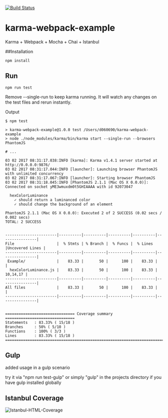 [![Build Status](https://travis-ci.org/gabel/karma-webpack-example.svg?branch=master)](https://travis-ci.org/gabel/karma-webpack-example)

# karma-webpack-example

Karma + Webpack + Mocha + Chai + Istanbul

##Installation

```npm install```

## Run

```
npm run test
```

Remove --single-run to keep karma running. It will watch any changes on the test files and rerun instantly.

Output

```
$ npm test

> karma-webpack-example@1.0.0 test /Users/d060690/karma-webpack-example
> node ./node_modules/karma/bin/karma start --single-run --browsers PhantomJS

# ...

03 02 2017 08:31:17.038:INFO [karma]: Karma v1.4.1 server started at http://0.0.0.0:9876/
03 02 2017 08:31:17.044:INFO [launcher]: Launching browser PhantomJS with unlimited concurrency
03 02 2017 08:31:17.067:INFO [launcher]: Starting browser PhantomJS
03 02 2017 08:31:18.045:INFO [PhantomJS 2.1.1 (Mac OS X 0.0.0)]: Connected on socket yME3wmuxdm0t5GHIAAAA with id 92073047

  hexColorLuminance
    ✓ should return a luminanced color
    ✓ should change the background of an element

PhantomJS 2.1.1 (Mac OS X 0.0.0): Executed 2 of 2 SUCCESS (0.02 secs / 0.002 secs)
TOTAL: 2 SUCCESS


-----------------------|----------|----------|----------|----------|----------------|
File                   |  % Stmts | % Branch |  % Funcs |  % Lines |Uncovered Lines |
-----------------------|----------|----------|----------|----------|----------------|
 Example/              |    83.33 |       50 |      100 |    83.33 |                |
  hexColorLuminance.js |    83.33 |       50 |      100 |    83.33 |       10,14,17 |
-----------------------|----------|----------|----------|----------|----------------|
All files              |    83.33 |       50 |      100 |    83.33 |                |
-----------------------|----------|----------|----------|----------|----------------|


=============================== Coverage summary ===============================
Statements   : 83.33% ( 15/18 )
Branches     : 50% ( 5/10 )
Functions    : 100% ( 3/3 )
Lines        : 83.33% ( 15/18 )
================================================================================
```

## Gulp

added usage in a gulp scenario

try it via "npm run test-gulp" or simply "gulp" in the
projects directory if you have gulp installed globally

## Istanbul Coverage

![Istanbul-HTML-Coverage](docs/assets/istanbul-coverage-html.png)